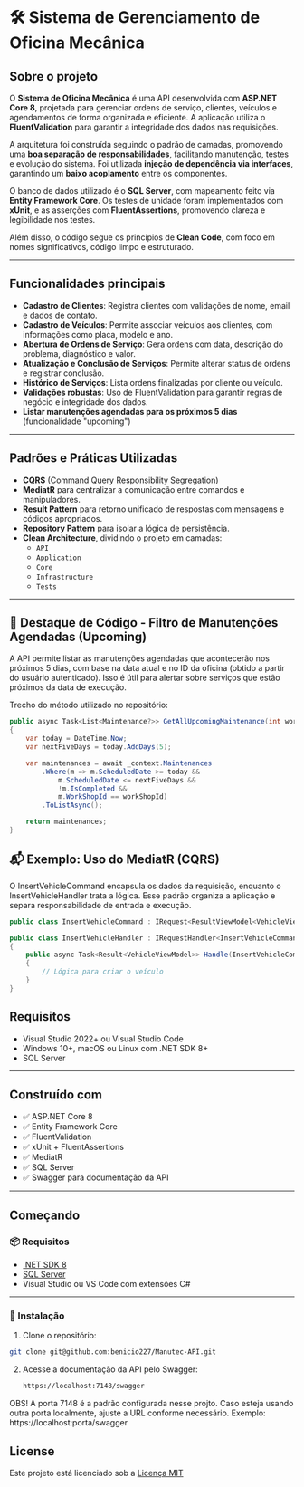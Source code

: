 # 🛠️ Sistema de Gerenciamento de Oficina Mecânica

## Sobre o projeto

O **Sistema de Oficina Mecânica** é uma API desenvolvida com **ASP.NET Core 8**, projetada para gerenciar ordens de serviço, clientes, veículos e agendamentos de forma organizada e eficiente. A aplicação utiliza o **FluentValidation** para garantir a integridade dos dados nas requisições.

A arquitetura foi construída seguindo o padrão de camadas, promovendo uma **boa separação de responsabilidades**, facilitando manutenção, testes e evolução do sistema. Foi utilizada **injeção de dependência via interfaces**, garantindo um **baixo acoplamento** entre os componentes.

O banco de dados utilizado é o **SQL Server**, com mapeamento feito via **Entity Framework Core**. Os testes de unidade foram implementados com **xUnit**, e as asserções com **FluentAssertions**, promovendo clareza e legibilidade nos testes.

Além disso, o código segue os princípios de **Clean Code**, com foco em nomes significativos, código limpo e estruturado.

---

## Funcionalidades principais

- **Cadastro de Clientes**: Registra clientes com validações de nome, email e dados de contato.
- **Cadastro de Veículos**: Permite associar veículos aos clientes, com informações como placa, modelo e ano.
- **Abertura de Ordens de Serviço**: Gera ordens com data, descrição do problema, diagnóstico e valor.
- **Atualização e Conclusão de Serviços**: Permite alterar status de ordens e registrar conclusão.
- **Histórico de Serviços**: Lista ordens finalizadas por cliente ou veículo.
- **Validações robustas**: Uso de FluentValidation para garantir regras de negócio e integridade dos dados.
- **Listar manutenções agendadas para os próximos 5 dias** (funcionalidade "upcoming")

---

## Padrões e Práticas Utilizadas

- **CQRS** (Command Query Responsibility Segregation)
- **MediatR** para centralizar a comunicação entre comandos e manipuladores.
- **Result Pattern** para retorno unificado de respostas com mensagens e códigos apropriados.
- **Repository Pattern** para isolar a lógica de persistência.
- **Clean Architecture**, dividindo o projeto em camadas:
  - `API`
  - `Application`
  - `Core`
  - `Infrastructure`
  - `Tests`

---

## 🔎 Destaque de Código - Filtro de Manutenções Agendadas (Upcoming)

A API permite listar as manutenções agendadas que acontecerão nos próximos 5 dias, com base na data atual e no ID da oficina (obtido a partir do usuário autenticado). Isso é útil para alertar sobre serviços que estão próximos da data de execução.

Trecho do método utilizado no repositório:

```csharp
public async Task<List<Maintenance?>> GetAllUpcomingMaintenance(int workShopId)
{
    var today = DateTime.Now;
    var nextFiveDays = today.AddDays(5);

    var maintenances = await _context.Maintenances
        .Where(m => m.ScheduledDate >= today &&
            m.ScheduledDate <= nextFiveDays &&
            !m.IsCompleted &&
            m.WorkShopId == workShopId)
        .ToListAsync();

    return maintenances;
}
````

## 📬 Exemplo: Uso do MediatR (CQRS)

O InsertVehicleCommand encapsula os dados da requisição, enquanto o InsertVehicleHandler trata a lógica. Esse padrão organiza a aplicação e separa responsabilidade de entrada e execução.

```csharp
public class InsertVehicleCommand : IRequest<ResultViewModel<VehicleViewModel>>;
```
```csharp
public class InsertVehicleHandler : IRequestHandler<InsertVehicleCommand, IRequest<ResultViewModel<VehicleViewModel>>
{
    public async Task<Result<VehicleViewModel>> Handle(InsertVehicleCommand request, CancellationToken cancellationToken)
    {
        // Lógica para criar o veículo
    }
}
```


## Requisitos

- Visual Studio 2022+ ou Visual Studio Code
- Windows 10+, macOS ou Linux com .NET SDK 8+
- SQL Server

---

## Construído com

- ✅ ASP.NET Core 8
- ✅ Entity Framework Core
- ✅ FluentValidation
- ✅ xUnit + FluentAssertions
- ✅ MediatR
- ✅ SQL Server
- ✅ Swagger para documentação da API

---

## Começando

### 📦 Requisitos

- [.NET SDK 8](https://dotnet.microsoft.com/download)
- [SQL Server](https://www.microsoft.com/pt-br/sql-server/sql-server-downloads)
- Visual Studio ou VS Code com extensões C#

---

### 🚀 Instalação

1. Clone o repositório:

```bash
git clone git@github.com:benicio227/Manutec-API.git
````

2. Acesse a documentação da API pelo Swagger:
   ```bash
   https://localhost:7148/swagger
   ```
OBS! A porta 7148 é a padrão configurada nesse projto. Caso esteja usando outra porta localmente, ajuste a URL conforme necessário.
Exemplo: https://localhost:porta/swagger

## License

Este projeto está licenciado sob a [Licença MIT](LICENSE) 
